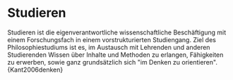 <!--
   NAME - The NAME of this project is:
ethos

  FILE - The FILENAME of the current file is:
/a4.md

  CREATION - This project was CREATED on:
2017-01-28-16:15:00 UTC

  MODIFICATION - This project was last MODIFIED on:
2017-01-28-16:15:00 UTC

  VERSION - The current VERSION of this project is:
<git-commit-hash>-2017-01-28-16:15:00 UTC

  CREATOR(S) - This project was CREATED by:
Michael Czechowski, Martin Maga

  CONTACT - You can CONTACT the creator(s) or developer(s) of this project at:
E-Mail: mail@martinmaga.de

  COPYRIGHT - The COPYRIGHT holder of this project is:
COPYRIGHT (c) 2016 Martin Maga

  LICENSE - This project is LICENSED under the following license:
Martin Maga 2016 CC BY-SA 4.0 https://creativecommons.org

  SUBFILE – This is a SUBFILE! For more INFORMATION on this project go to:
/README.md
-->

# Studieren

Studieren ist die eigenverantwortliche wissenschaftliche Beschäftigung mit einem Forschungsfach in einem vorstrukturierten Studiengang. Ziel des Philosophiestudiums ist es, im Austausch mit Lehrenden und anderen Studierenden Wissen über Inhalte und Methoden zu erlangen, Fähigkeiten zu erwerben, sowie ganz grundsätzlich sich "im Denken zu orientieren". {Kant2006denken}
